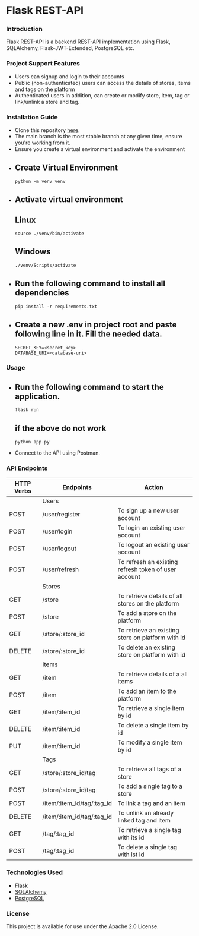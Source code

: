 # Flask REST-API
### Introduction
Flask REST-API is a backend REST-API implementation using Flask, SQLAlchemy, Flask-JWT-Extended, PostgreSQL etc.
### Project Support Features
* Users can signup and login to their accounts
* Public (non-authenticated) users can access the details of stores, items and tags on the platform
* Authenticated users in addition, can create or modify store, item, tag or link/unlink a store and tag.
### Installation Guide
* Clone this repository [here](https://github.com/karti358/flask-rest-api.git).
* The main branch is the most stable branch at any given time, ensure you're working from it.
* Ensure you create a virtual environment and activate the environment
* ## Create Virtual Environment
      python -m venv venv
* ## Activate virtual environment
  ## Linux
      source ./venv/bin/activate
  ## Windows
      ./venv/Scripts/activate
* ## Run the following command to install all dependencies
      pip install -r requirements.txt
* ## Create a new .env in project root and paste following line in it. Fill the needed data.
      SECRET_KEY=<secret_key>
      DATABASE_URI=<database-uri>
### Usage
* ## Run the following command to start the application.
      flask run
  ## if the above do not work
      python app.py
* Connect to the API using Postman.
### API Endpoints
| HTTP Verbs | Endpoints | Action |
| --- | --- | --- |
| | Users | |
| POST | /user/register | To sign up a new user account |
| POST | /user/login | To login an existing user account |
| POST | /user/logout | To logout an existing user account |
| POST | /user/refresh | To refresh an existing refresh token of user account |
| | Stores | |
| GET | /store | To retrieve details of all stores on the platform |
| POST | /store | To add a store on the platform |
| GET | /store/:store_id | To retrieve an existing store on platform with id |
| DELETE | /store/:store_id | To delete an existing store on platform with id |
| | Items | |
| GET | /item | To retrieve details of a all items |
| POST | /item | To add an item to the platform |
| GET | /item/:item_id | To retrieve a single item by id |
| DELETE | /item/:item_id | To delete a single item by id |
| PUT | /item/:item_id | To modify a single item by id |
| | Tags | |
| GET | /store/:store_id/tag | To retrieve all tags of a store |
| POST | /store/:store_id/tag | To add a single tag to a store |
| POST | /item/:item_id/tag/:tag_id | To link a tag and an item |
| DELETE | /item/:item_id/tag/:tag_id | To unlink an already linked tag and item |
| GET | /tag/:tag_id | To retrieve a single tag with its id |
| POST | /tag/:tag_id | To delete a single tag with ist id |
### Technologies Used
* [Flask](https://flask.palletsprojects.com/en/3.0.x/)
* [SQLAlchemy](https://www.sqlalchemy.org/)
* [PostgreSQL](https://www.postgresql.org/)
### License
This project is available for use under the Apache 2.0 License.
